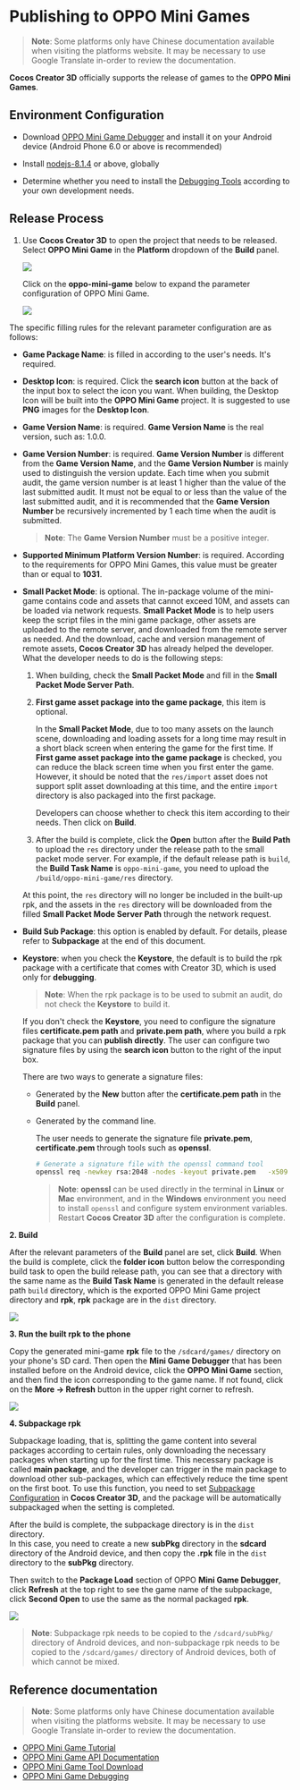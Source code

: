 # Publishing to OPPO Mini Games

> **Note**: Some platforms only have Chinese documentation available when visiting the platforms website. It may be necessary to use Google Translate in-order to review the documentation.

__Cocos Creator 3D__ officially supports the release of games to the **OPPO Mini Games**. 

## Environment Configuration

- Download [OPPO Mini Game Debugger](https://cdofs.oppomobile.com/cdo-activity/static/201810/26/quickgame/documentation/#/games/use) and install it on your Android device (Android Phone 6.0 or above is recommended)

- Install [nodejs-8.1.4](https://nodejs.org/en/download/) or above, globally

- Determine whether you need to install the [Debugging Tools](https://cdofs.oppomobile.com/cdo-activity/static/201810/26/quickgame/documentation/games/use.html) according to your own development needs.

## Release Process

1. Use **Cocos Creator 3D** to open the project that needs to be released. Select **OPPO Mini Game** in the **Platform** dropdown of the **Build** panel.

    ![](./oppo-mini-game/build_options.jpg)

    Click on the **oppo-mini-game** below to expand the parameter configuration of OPPO Mini Game.

    ![](./oppo-mini-game/oppo_options.png)

The specific filling rules for the relevant parameter configuration are as follows:

- **Game Package Name**: is filled in according to the user's needs. It's required.

- **Desktop Icon**: is required. Click the **search icon** button at the back of the input box to select the icon you want. When building, the Desktop Icon will be built into the **OPPO Mini Game** project. It is suggested to use **PNG** images for the **Desktop Icon**.

- **Game Version Name**: is required. **Game Version Name** is the real version, such as: 1.0.0.

- **Game Version Number**: is required. **Game Version Number** is different from the **Game Version Name**, and the **Game Version Number** is mainly used to distinguish the version update. Each time when you submit audit, the game version number is at least 1 higher than the value of the last submitted audit. It must not be equal to or less than the value of the last submitted audit, and it is recommended that the **Game Version Number** be recursively incremented by 1 each time when the audit is submitted.

  > **Note**: The **Game Version Number** must be a positive integer.

- **Supported Minimum Platform Version Number**: is required. According to the requirements for OPPO Mini Games, this value must be greater than or equal to **1031**.

- **Small Packet Mode**: is optional. The in-package volume of the mini-game contains code and assets that cannot exceed 10M, and assets can be loaded via network requests. **Small Packet Mode** is to help users keep the script files in the mini game package, other assets are uploaded to the remote server, and downloaded from the remote server as needed. And the download, cache and version management of remote assets, **Cocos Creator 3D** has already helped the developer. What the developer needs to do is the following steps:

  1. When building, check the **Small Packet Mode** and fill in the **Small Packet Mode Server Path**.

  2. **First game asset package into the game package**, this item is optional.

      In the **Small Packet Mode**, due to too many assets on the launch scene, downloading and loading assets for a long time may result in a short black screen when entering the game for the first time. If **First game asset package into the game package** is checked, you can reduce the black screen time when you first enter the game. However, it should be noted that the `res/import` asset does not support split asset downloading at this time, and the entire `import` directory is also packaged into the first package.
  
      Developers can choose whether to check this item according to their needs. Then click on **Build**.

  3. After the build is complete, click the **Open** button after the **Build Path** to upload the `res` directory under the release path to the small packet mode server. For example, if the default release path is `build`, the **Build Task Name** is `oppo-mini-game`, you need to upload the `/build/oppo-mini-game/res` directory.

  At this point, the `res` directory will no longer be included in the built-up rpk, and the assets in the `res` directory will be downloaded from the filled **Small Packet Mode Server Path** through the network request.

- **Build Sub Package**: this option is enabled by default. For details, please refer to **Subpackage** at the end of this document.

- **Keystore**: when you check the **Keystore**, the default is to build the rpk package with a certificate that comes with Creator 3D, which is used only for **debugging**. 

  > **Note**: When the rpk package is to be used to submit an audit, do not check the **Keystore** to build it.
  
  If you don't check the **Keystore**, you need to configure the signature files **certificate.pem path** and **private.pem path**, where you build a rpk package that you can **publish directly**. The user can configure two signature files by using the **search icon** button to the right of the input box.

  There are two ways to generate a signature files:

    - Generated by the **New** button after the **certificate.pem path** in the **Build** panel.

    - Generated by the command line.

      The user needs to generate the signature file **private.pem**, **certificate.pem** through tools such as **openssl**.

      ```bash
      # Generate a signature file with the openssl command tool
      openssl req -newkey rsa:2048 -nodes -keyout private.pem   -x509 -days 3650 -out certificate.pem
      ```

      > **Note**: **openssl** can be used directly in the terminal in **Linux** or **Mac** environment, and in the **Windows** environment you need to install `openssl` and configure system environment variables. Restart **Cocos Creator 3D** after the configuration is complete.

**2. Build**

After the relevant parameters of the **Build** panel are set, click **Build**. When the build is complete, click the **folder icon** button below the corresponding build task to open the build release path, you can see that a directory with the same name as the **Build Task Name** is generated in the default release path `build` directory, which is the exported OPPO Mini Game project directory and **rpk**, **rpk** package are in the `dist` directory.

![](./oppo-mini-game/package.jpg)

**3. Run the built rpk to the phone**

Copy the generated mini-game **rpk** file to the `/sdcard/games/` directory on your phone's SD card. Then open the **Mini Game Debugger** that has been installed before on the Android device, click the **OPPO Mini Game** section, and then find the icon corresponding to the game name. If not found, click on the **More -> Refresh** button in the upper right corner to refresh.

![](./oppo-mini-game/rpk_games.jpg)

**4. Subpackage rpk**

Subpackage loading, that is, splitting the game content into several packages according to certain rules, only downloading the necessary packages when starting up for the first time. This necessary package is called **main package**, and the developer can trigger in the main package to download other sub-packages, which can effectively reduce the time spent on the first boot. To use this function, you need to set [Subpackage Configuration](../../asset/subpackage.md) in **Cocos Creator 3D**, and the package will be automatically subpackaged when the setting is completed.

After the build is complete, the subpackage directory is in the `dist` directory. <br>
In this case, you need to create a new **subPkg** directory in the **sdcard** directory of the Android device, and then copy the **.rpk** file in the `dist` directory to the **subPkg** directory.

Then switch to the **Package Load** section of OPPO **Mini Game Debugger**, click **Refresh** at the top right to see the game name of the subpackage, click **Second Open** to use the same as the normal packaged **rpk**.

![](./oppo-mini-game/run_subpackage.jpg)

> **Note**: Subpackage rpk needs to be copied to the `/sdcard/subPkg/` directory of Android devices, and non-subpackage rpk needs to be copied to the `/sdcard/games/` directory of Android devices, both of which cannot be mixed.

## Reference documentation

> **Note**: Some platforms only have Chinese documentation available when visiting the platforms website. It may be necessary to use Google Translate in-order to review the documentation.

- [OPPO Mini Game Tutorial](https://cdofs.oppomobile.com/cdo-activity/static/201810/26/quickgame/documentation/games/quickgame.html)
- [OPPO Mini Game API Documentation](https://cdofs.oppomobile.com/cdo-activity/static/201810/26/quickgame/documentation/feature/account.html)
- [OPPO Mini Game Tool Download](https://cdofs.oppomobile.com/cdo-activity/static/201810/26/quickgame/documentation/games/use.html)
- [OPPO Mini Game Debugging](https://cdofs.oppomobile.com/cdo-activity/static/201810/26/quickgame/documentation/games/debug.html)
